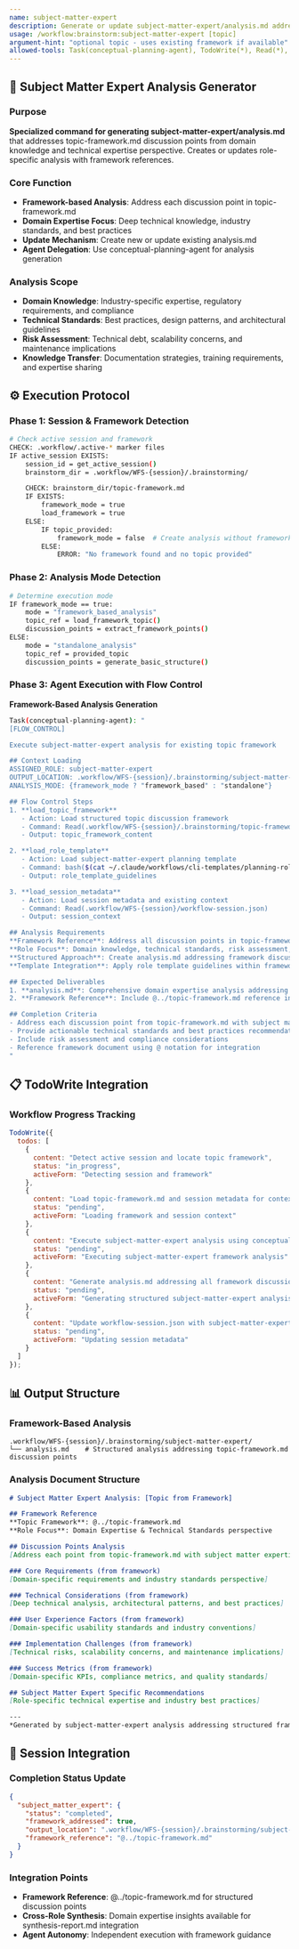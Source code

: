 ```yaml
---
name: subject-matter-expert
description: Generate or update subject-matter-expert/analysis.md addressing topic-framework discussion points
usage: /workflow:brainstorm:subject-matter-expert [topic]
argument-hint: "optional topic - uses existing framework if available"
allowed-tools: Task(conceptual-planning-agent), TodoWrite(*), Read(*), Write(*)
---
```


## 🎯 **Subject Matter Expert Analysis Generator**

### Purpose
**Specialized command for generating subject-matter-expert/analysis.md** that addresses topic-framework.md discussion points from domain knowledge and technical expertise perspective. Creates or updates role-specific analysis with framework references.

### Core Function
- **Framework-based Analysis**: Address each discussion point in topic-framework.md
- **Domain Expertise Focus**: Deep technical knowledge, industry standards, and best practices
- **Update Mechanism**: Create new or update existing analysis.md
- **Agent Delegation**: Use conceptual-planning-agent for analysis generation

### Analysis Scope
- **Domain Knowledge**: Industry-specific expertise, regulatory requirements, and compliance
- **Technical Standards**: Best practices, design patterns, and architectural guidelines
- **Risk Assessment**: Technical debt, scalability concerns, and maintenance implications
- **Knowledge Transfer**: Documentation strategies, training requirements, and expertise sharing

## ⚙️ **Execution Protocol**

### Phase 1: Session & Framework Detection
```bash
# Check active session and framework
CHECK: .workflow/.active-* marker files
IF active_session EXISTS:
    session_id = get_active_session()
    brainstorm_dir = .workflow/WFS-{session}/.brainstorming/

    CHECK: brainstorm_dir/topic-framework.md
    IF EXISTS:
        framework_mode = true
        load_framework = true
    ELSE:
        IF topic_provided:
            framework_mode = false  # Create analysis without framework
        ELSE:
            ERROR: "No framework found and no topic provided"
```

### Phase 2: Analysis Mode Detection
```bash
# Determine execution mode
IF framework_mode == true:
    mode = "framework_based_analysis"
    topic_ref = load_framework_topic()
    discussion_points = extract_framework_points()
ELSE:
    mode = "standalone_analysis"
    topic_ref = provided_topic
    discussion_points = generate_basic_structure()
```

### Phase 3: Agent Execution with Flow Control
**Framework-Based Analysis Generation**

```bash
Task(conceptual-planning-agent): "
[FLOW_CONTROL]

Execute subject-matter-expert analysis for existing topic framework

## Context Loading
ASSIGNED_ROLE: subject-matter-expert
OUTPUT_LOCATION: .workflow/WFS-{session}/.brainstorming/subject-matter-expert/
ANALYSIS_MODE: {framework_mode ? "framework_based" : "standalone"}

## Flow Control Steps
1. **load_topic_framework**
   - Action: Load structured topic discussion framework
   - Command: Read(.workflow/WFS-{session}/.brainstorming/topic-framework.md)
   - Output: topic_framework_content

2. **load_role_template**
   - Action: Load subject-matter-expert planning template
   - Command: bash($(cat ~/.claude/workflows/cli-templates/planning-roles/subject-matter-expert.md))
   - Output: role_template_guidelines

3. **load_session_metadata**
   - Action: Load session metadata and existing context
   - Command: Read(.workflow/WFS-{session}/workflow-session.json)
   - Output: session_context

## Analysis Requirements
**Framework Reference**: Address all discussion points in topic-framework.md from domain expertise and technical standards perspective
**Role Focus**: Domain knowledge, technical standards, risk assessment, knowledge transfer
**Structured Approach**: Create analysis.md addressing framework discussion points
**Template Integration**: Apply role template guidelines within framework structure

## Expected Deliverables
1. **analysis.md**: Comprehensive domain expertise analysis addressing all framework discussion points
2. **Framework Reference**: Include @../topic-framework.md reference in analysis

## Completion Criteria
- Address each discussion point from topic-framework.md with subject matter expertise
- Provide actionable technical standards and best practices recommendations
- Include risk assessment and compliance considerations
- Reference framework document using @ notation for integration
"
```

## 📋 **TodoWrite Integration**

### Workflow Progress Tracking
```javascript
TodoWrite({
  todos: [
    {
      content: "Detect active session and locate topic framework",
      status: "in_progress",
      activeForm: "Detecting session and framework"
    },
    {
      content: "Load topic-framework.md and session metadata for context",
      status: "pending",
      activeForm: "Loading framework and session context"
    },
    {
      content: "Execute subject-matter-expert analysis using conceptual-planning-agent with FLOW_CONTROL",
      status: "pending",
      activeForm: "Executing subject-matter-expert framework analysis"
    },
    {
      content: "Generate analysis.md addressing all framework discussion points",
      status: "pending",
      activeForm: "Generating structured subject-matter-expert analysis"
    },
    {
      content: "Update workflow-session.json with subject-matter-expert completion status",
      status: "pending",
      activeForm: "Updating session metadata"
    }
  ]
});
```

## 📊 **Output Structure**

### Framework-Based Analysis
```
.workflow/WFS-{session}/.brainstorming/subject-matter-expert/
└── analysis.md    # Structured analysis addressing topic-framework.md discussion points
```

### Analysis Document Structure
```markdown
# Subject Matter Expert Analysis: [Topic from Framework]

## Framework Reference
**Topic Framework**: @../topic-framework.md
**Role Focus**: Domain Expertise & Technical Standards perspective

## Discussion Points Analysis
[Address each point from topic-framework.md with subject matter expertise]

### Core Requirements (from framework)
[Domain-specific requirements and industry standards perspective]

### Technical Considerations (from framework)
[Deep technical analysis, architectural patterns, and best practices]

### User Experience Factors (from framework)
[Domain-specific usability standards and industry conventions]

### Implementation Challenges (from framework)
[Technical risks, scalability concerns, and maintenance implications]

### Success Metrics (from framework)
[Domain-specific KPIs, compliance metrics, and quality standards]

## Subject Matter Expert Specific Recommendations
[Role-specific technical expertise and industry best practices]

---
*Generated by subject-matter-expert analysis addressing structured framework*
```

## 🔄 **Session Integration**

### Completion Status Update
```json
{
  "subject_matter_expert": {
    "status": "completed",
    "framework_addressed": true,
    "output_location": ".workflow/WFS-{session}/.brainstorming/subject-matter-expert/analysis.md",
    "framework_reference": "@../topic-framework.md"
  }
}
```

### Integration Points
- **Framework Reference**: @../topic-framework.md for structured discussion points
- **Cross-Role Synthesis**: Domain expertise insights available for synthesis-report.md integration
- **Agent Autonomy**: Independent execution with framework guidance
